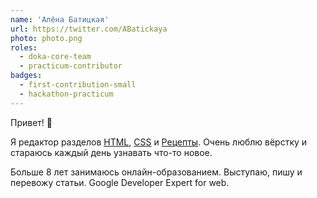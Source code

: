 ```yaml
---
name: 'Алёна Батицкая'
url: https://twitter.com/ABatickaya
photo: photo.png
roles:
  - doka-core-team
  - practicum-contributor
badges:
  - first-contribution-small
  - hackathon-practicum
---
```


Привет! 🖖

Я редактор разделов [HTML](/html/), [CSS](/css/) и [Рецепты](/recipes/). Очень люблю вёрстку и стараюсь каждый день узнавать что-то новое.

Больше 8 лет занимаюсь онлайн-образованием. Выступаю, пишу и перевожу статьи. Google Developer Expert for web.
